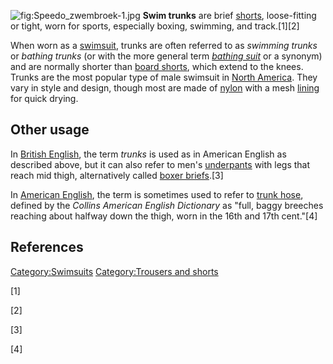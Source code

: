 ![](Speedo_zwembroek-1.jpg "fig:Speedo_zwembroek-1.jpg") **Swim trunks**
are brief [shorts](shorts "wikilink"), loose-fitting or tight, worn for
sports, especially boxing, swimming, and track.[1][2]

When worn as a [swimsuit](swimsuit "wikilink"), trunks are often
referred to as *swimming trunks* or *bathing trunks* (or with the more
general term *[bathing suit](bathing_suit "wikilink")* or a synonym) and
are normally shorter than [board shorts](board_shorts "wikilink"), which
extend to the knees. Trunks are the most popular type of male swimsuit
in [North America](North_America "wikilink"). They vary in style and
design, though most are made of [nylon](nylon "wikilink") with a mesh
[lining](lining_(sewing) "wikilink") for quick drying.

## Other usage

In [British English](British_English "wikilink"), the term *trunks* is
used as in American English as described above, but it can also refer to
men's [underpants](underpants "wikilink") with legs that reach mid
thigh, alternatively called [boxer briefs](boxer_briefs "wikilink").[3]

In [American English](American_English "wikilink"), the term is
sometimes used to refer to [trunk hose](trunk_hose "wikilink"), defined
by the *Collins American English Dictionary* as "full, baggy breeches
reaching about halfway down the thigh, worn in the 16th and 17th
cent."[4]

## References

[Category:Swimsuits](Category:Swimsuits "wikilink") [Category:Trousers
and shorts](Category:Trousers_and_shorts "wikilink")

[1]

[2]

[3]

[4]